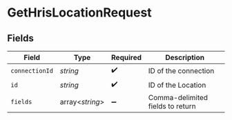 # GetHrisLocationRequest


## Fields

| Field                            | Type                             | Required                         | Description                      |
| -------------------------------- | -------------------------------- | -------------------------------- | -------------------------------- |
| `connectionId`                   | *string*                         | :heavy_check_mark:               | ID of the connection             |
| `id`                             | *string*                         | :heavy_check_mark:               | ID of the Location               |
| `fields`                         | array<*string*>                  | :heavy_minus_sign:               | Comma-delimited fields to return |
